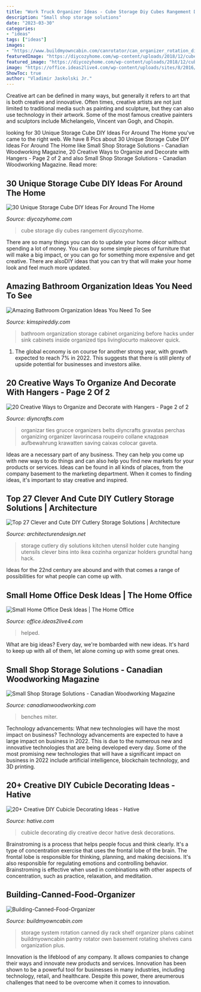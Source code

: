 ```yaml
---
title: "Work Truck Organizer Ideas - Cube Storage Diy Cubes Rangement Diycozyhome"
description: "Small shop storage solutions"
date: "2023-03-30"
categories:
- "ideas"
tags: ["ideas"]
images:
- "https://www.buildmyowncabin.com/canrotator/can_organizer_rotation_diy.JPG"
featuredImage: "https://diycozyhome.com/wp-content/uploads/2018/12/cube-storage-diy-2.jpg"
featured_image: "https://diycozyhome.com/wp-content/uploads/2018/12/cube-storage-diy-2.jpg"
image: "https://office.ideas2live4.com/wp-content/uploads/sites/8/2016/09/Small-Home-Office-Desk-Ideas-18.jpg"
ShowToc: true
author: "Vladimir Jaskolski Jr."
---
```



Creative art can be defined in many ways, but generally it refers to art that is both creative and innovative. Often times, creative artists are not just limited to traditional media such as painting and sculpture, but they can also use technology in their artwork. Some of the most famous creative painters and sculptors include Michelangelo, Vincent van Gogh, and Chopin.

	

		
looking for 30 Unique Storage Cube DIY Ideas For Around The Home you've came to the right web. We have 8 Pics about 30 Unique Storage Cube DIY Ideas For Around The Home like Small Shop Storage Solutions - Canadian Woodworking Magazine, 20 Creative Ways to Organize and Decorate with Hangers - Page 2 of 2 and also Small Shop Storage Solutions - Canadian Woodworking Magazine. Read more:
		
    
## 30 Unique Storage Cube DIY Ideas For Around The Home

<img loading=lazy src="https://diycozyhome.com/wp-content/uploads/2018/12/cube-storage-diy-2.jpg" onerror="this.onerror=null;this.src='https://tse3.mm.bing.net/th?id=OIP.-0EqDl1h2qzS2EAvqOqp_wHaD4&amp;pid=15.1';" alt="30 Unique Storage Cube DIY Ideas For Around The Home">

_Source: diycozyhome.com_

>cube storage diy cubes rangement diycozyhome. 

	

There are so many things you can do to update your home décor without spending a lot of money. You can buy some simple pieces of furniture that will make a big impact, or you can go for something more expensive and get creative. There are alsoDIY ideas that you can try that will make your home look and feel much more updated.

    
## Amazing Bathroom Organization Ideas You Need To See

<img loading=lazy src="https://kimspireddiy.com/wp-content/uploads/2017/11/Bathroom-Cabinet-Organization.jpg" onerror="this.onerror=null;this.src='https://tse4.mm.bing.net/th?id=OIP.6QmYEDGtJnNuKBOoOVXTNwHaE7&amp;pid=15.1';" alt="Amazing Bathroom Organization Ideas You Need To See">

_Source: kimspireddiy.com_

>bathroom organization storage cabinet organizing before hacks under sink cabinets inside organized tips livinglocurto makeover quick. 

	

1. The global economy is on course for another strong year, with growth expected to reach 7% in 2022. This suggests that there is still plenty of upside potential for businesses and investors alike.

    
## 20 Creative Ways To Organize And Decorate With Hangers - Page 2 Of 2

<img loading=lazy src="https://www.diyncrafts.com/wp-content/uploads/2013/10/18-tie-organizers.jpg" onerror="this.onerror=null;this.src='https://tse1.mm.bing.net/th?id=OIP.kEUV68YAFKjhd6RqGBdZGQHaIr&amp;pid=15.1';" alt="20 Creative Ways to Organize and Decorate with Hangers - Page 2 of 2">

_Source: diyncrafts.com_

>organizar ties grucce organizers belts diyncrafts gravatas perchas organizing organizer lavorincasa roupeiro collane кладовая aufbewahrung krawatten saving caixas colocar gaveta. 

	

Ideas are a necessary part of any business. They can help you come up with new ways to do things and can also help you find new markets for your products or services. Ideas can be found in all kinds of places, from the company basement to the marketing department. When it comes to finding ideas, it's important to stay creative and inspired.

    
## Top 27 Clever And Cute DIY Cutlery Storage Solutions | Architecture

<img loading=lazy src="http://cdn.architecturendesign.net/wp-content/uploads/2015/05/AD-Cutlery-Storage-Ideas-7.jpg" onerror="this.onerror=null;this.src='https://tse4.mm.bing.net/th?id=OIP.DxXJLoFZfUWIWd8vavnr2AHaJ4&amp;pid=15.1';" alt="Top 27 Clever and Cute DIY Cutlery Storage Solutions | Architecture">

_Source: architecturendesign.net_

>storage cutlery diy solutions kitchen utensil holder cute hanging utensils clever bins into ikea cozinha organizar holders grundtal hang hack. 

	

Ideas for the 22nd century are abound and with that comes a range of possibilities for what people can come up with.

    
## Small Home Office Desk Ideas | The Home Office

<img loading=lazy src="https://office.ideas2live4.com/wp-content/uploads/sites/8/2016/09/Small-Home-Office-Desk-Ideas-18.jpg" onerror="this.onerror=null;this.src='https://tse1.mm.bing.net/th?id=OIP.3OkqmIS3EJgMaVn_GjDKSAHaNG&amp;pid=15.1';" alt="Small Home Office Desk Ideas | The Home Office">

_Source: office.ideas2live4.com_

>helped. 

	

What are big ideas?
Every day, we're bombarded with new ideas. It's hard to keep up with all of them, let alone coming up with some great ones.

    
## Small Shop Storage Solutions - Canadian Woodworking Magazine

<img loading=lazy src="https://www.canadianwoodworking.com/sites/default/files/images/articles/smallshopstoragesolutions_lead.jpg" onerror="this.onerror=null;this.src='https://tse1.mm.bing.net/th?id=OIP.b_sV4VxW_5Rf2NvMRzMyUwHaJr&amp;pid=15.1';" alt="Small Shop Storage Solutions - Canadian Woodworking Magazine">

_Source: canadianwoodworking.com_

>benches miter. 

	

Technology advancements: What new technologies will have the most impact on business?
Technology advancements are expected to have a large impact on business in 2022. This is due to the numerous new and innovative technologies that are being developed every day. Some of the most promising new technologies that will have a significant impact on business in 2022 include artificial intelligence, blockchain technology, and 3D printing.

    
## 20+ Creative DIY Cubicle Decorating Ideas - Hative

<img loading=lazy src="http://hative.com/wp-content/uploads/2014/06/cubicle-decorating-ideas/4-cubicle-decorating-ideas.jpg" onerror="this.onerror=null;this.src='https://tse4.mm.bing.net/th?id=OIP.VHOx8lixeW7JpfU3SP7vlgHaJ4&amp;pid=15.1';" alt="20+ Creative DIY Cubicle Decorating Ideas - Hative">

_Source: hative.com_

>cubicle decorating diy creative decor hative desk decorations. 

	

Brainstroming is a process that helps people focus and think clearly. It's a type of concentration exercise that uses the frontal lobe of the brain. The frontal lobe is responsible for thinking, planning, and making decisions. It's also responsible for regulating emotions and controlling behavior. Brainstroming is effective when used in combinations with other aspects of concentration, such as practice, relaxation, and meditation.

    
## Building-Canned-Food-Organizer

<img loading=lazy src="https://www.buildmyowncabin.com/canrotator/can_organizer_rotation_diy.JPG" onerror="this.onerror=null;this.src='https://tse4.mm.bing.net/th?id=OIP.MjRCTNWCRrRRBD_zwPmzAQHaJ4&amp;pid=15.1';" alt="Building-Canned-Food-Organizer">

_Source: buildmyowncabin.com_

>storage system rotation canned diy rack shelf organizer plans cabinet buildmyowncabin pantry rotator own basement rotating shelves cans organization plus. 

	

Innovation is the lifeblood of any company. It allows companies to change their ways and innovate new products and services. Innovation has been shown to be a powerful tool for businesses in many industries, including technology, retail, and healthcare. Despite this power, there areumerous challenges that need to be overcome when it comes to innovation.

